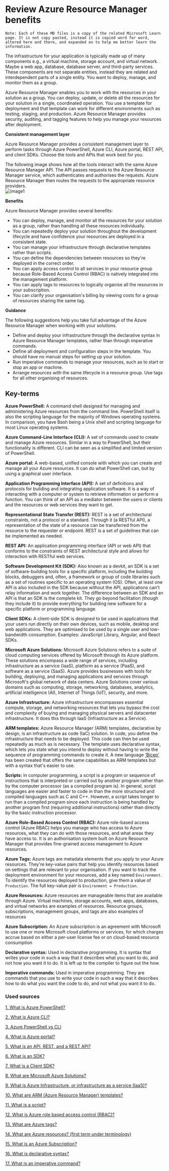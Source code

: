 # Review Azure Resource Manager benefits

    Note: Each of these MD files is a copy of the related Microsoft Learn page. It is not copy pasted, instead it is copied word for word, altered here and there, and expanded on to help me better learn the information. 

The infrastructure for your application is typically made up of many components e.g., a virtual machine, storage account, and virtual network. Maybe a web app, database, database server, and third-party services. These components are not separate entities, instead they are related and interdependent parts of a single entity. You want to deploy, manage, and monitor them as a group. 

Azure Resource Manager enables you to work with the resources in your solution as a group. You can deploy, update, or delete all the resources for your solution in a single, coordinated operation. You use a template for deployment and that template can work for different environments such as testing, staging, and production. Azure Resource Manager provides security, auditing, and tagging features to help you manage your resources after deployment.

**Consistent management layer**

Azure Resource Manager provides a consistent management layer to perform tasks through Azure PowerShell, Azure CLI, Azure portal, REST API, and client SDKs. Choose the tools and APIs that work best for you.

The following image shows how all the tools interact with the same Azure Resource Manager API. The API passes requests to the Azure Resource Manager service, which authenticates and authorises the requests. Azure Resource Manager then routes the requests to the appropriate resource providers.  
![image1](images/1.png)

**Benefits**

Azure Resource Manager provides several benefits:

-   You can deploy, manage, and monitor all the resources for your solution as a group, rather than handling all these resources individually.
-   You can repeatedly deploy your solution throughout the development lifecycle and have confidence your resources are deployed in a consistent state.
-   You can manage your infrastructure through declarative templates rather than scripts. 
-   You can define the dependencies between resources so they're deployed in the correct order.
-   You can apply access control to all services in your resource group because Role-Based Access Control (RBAC) is natively integrated into the management platform.
-   You can apply tags to resources to logically organise all the resources in your subscription.
-   You can clarify your organisation's billing by viewing costs for a group of resources sharing the same tag.
  
**Guidance**

The following suggestions help you take full advantage of the Azure Resource Manager when working with your solutions.

-   Define and deploy your infrastructure through the declarative syntax in Azure Resource Manager templates, rather than through imperative commands.
-   Define all deployment and configuration steps in the template. You should have no manual steps for setting up your solution.
-   Run imperative commands to manage your resources, such as to start or stop an app or machine.
-   Arrange resources with the same lifecycle in a resource group. Use tags for all other organising of resources.

## Key-terms

**Azure PowerShell:** A command shell designed for managing and administering Azure resources from the command line. PowerShell itself is also the scripting language for the majority of Windows operating systems. In comparison, you have Bash being a Unix shell and scripting language for most Linux operating systems.

**Azure Command-Line Interface (CLI):** A set of commands used to create and manage Azure resources. Similar in a way to PowerShell, but their functionality is different. CLI can be seen as a simplified and limited version of PowerShell.

**Azure portal:** A web-based, unified console with which you can create and manage all your Azure resources. It can do what PowerShell can, but by using a graphical user interface.  

**Application Programming Interface (API):** A set of definitions and protocols for building and integrating application software. It is a way of interacting with a computer or system to retrieve information or perform a function. You can think of an API as a mediator between the users or clients and the resources or web services they want to get. 

**Representational State Transfer (REST):** REST is a set of architectural constraints, not a protocol or a standard. Through it (a RESTful API), a representation of the state of a resource can be transferred from the resource to the requester or endpoint. REST is a set of guidelines that can be implemented as needed.

**REST API:** An application programming interface (API or web API) that conforms to the constraints of REST architectural style and allows for interaction with RESTful web services. 

**Software Development Kit (SDK):** Also known as a devkit, an SDK is a set of software-building tools for a specific platform, including the building blocks, debuggers and, often, a framework or group of code libraries such as a set of routines specific to an operating system (OS).
Often, at least one API is also included in the SDK because without the API, applications can't relay information and work together. The difference between an SDK and an API is that an SDK is the complete kit. They go beyond facilitation (though they include it) to provide everything for building new software for a specific platform or programming language. 

**Client SDKs:** A client-side SDK is designed to be used in applications that your users run directly on their own devices, such as mobile, desktop and web applications. They are optimised to be used by a single user and low-bandwidth consumption. Examples: JavaScript Library, Angular, and React SDKs.

**Microsoft Azure Solutions:** Microsoft Azure Solutions refers to a suite of cloud computing services offered by Microsoft through its Azure platform. These solutions encompass a wide range of services, including infrastructure as a service (IaaS), platform as a service (PaaS), and software as a service (SaaS). Azure provides businesses with tools for building, deploying, and managing applications and services through Microsoft's global network of data centers.
Azure Solutions cover various domains such as computing, storage, networking, databases, analytics, artificial intelligence (AI), Internet of Things (IoT), security, and more.

**Azure Infrastructure:** Azure infrastructure encompasses essential compute, storage, and networking resources that lets you bypass the cost and complexity of buying and managing physical servers and datacenter infrastructure. It does this through IaaS (Infrastructure as a Service).

**ARM templates:** Azure Resource Manager (ARM) templates, declarative by design, is an infrastructure as code (IaC) solution. In code, you define the infrastructure that needs to be deployed. This code can then be used repeatedly as much as is necessary. The template uses declarative syntax, which lets you state what you intend to deploy without having to write the sequence of programming commands to create it. 
A new language ['Bicep'](https://learn.microsoft.com/en-us/azure/azure-resource-manager/bicep/overview?tabs=bicep) has been created that offers the same capabilities as ARM templates but with a syntax that's easier to use. 

**Scripts:** In computer programming, a script is a program or sequence of instructions that is interpreted or carried out by another program rather than by the computer processor (as a compiled program is). In general, script languages are easier and faster to code in than the more structured and compiled languages such as C and C++. However, a script takes longer to run than a compiled program since each instruction is being handled by another program first (requiring additional instructions) rather than directly by the basic instruction processor.

**Azure Role-Based Access Control (RBAC):** Azure role-based access control (Azure RBAC) helps you manage who has access to Azure resources, what they can do with those resources, and what areas they have access to. It is an authorisation system built on Azure Resource Manager that provides fine-grained access management to Azure resources. 

**Azure Tags:** Azure tags are metadata elements that you apply to your Azure resources. They're key-value pairs that help you identify resources based on settings that are relevant to your organisation. If you want to track the deployment environment for your resources, add a key named ```Environment```. To identify the resources deployed to production, give them a value of ```Production```. The full key-value pair is ```Environment = Production```.

**Azure Resources:** Azure resources are manageable items that are available through Azure. Virtual machines, storage accounts, web apps, databases, and virtual networks are examples of resources. Resource groups, subscriptions, management groups, and tags are also examples of resources

**Azure Subscription:** An Azure subscription is an agreement with Microsoft to use one or more Microsoft cloud platforms or services, for which charges accrue based on either a per-user license fee or on cloud-based resource consumption

**Declarative syntax:** Used in declarative programming. It is syntax that writes your code in such a way that it describes what you want to do, and not how you want it to do. It is left up to the compiler to figure out the how. 

**Imperative commands:** Used in imperative programming. They are commands that you use to write your code in such a way that it describes how to do what you want the code to do, and not what you want it to do.


### Used sources
[1. What is Azure PowerShell?](https://learn.microsoft.com/en-us/powershell/azure/get-started-azureps?view=azps-12.1.0)

[2. What is Azure CLI?](https://learn.microsoft.com/en-us/cli/azure/)

[3. Azure PowerShell vs CLI](https://www.msp360.com/resources/blog/azure-cli-vs-powershell/)

[4. What is Azure portal?](https://learn.microsoft.com/en-us/azure/azure-portal/azure-portal-overview)

[5. What is an API, REST, and a REST API?](https://www.redhat.com/en/topics/api/what-is-a-rest-api)

[6. What is an SDK?](https://www.ibm.com/think/topics/api-vs-sdk)

[7. What is a Client SDK?](https://docs.unlaunch.io/docs/sdks/client-vs-server-side-sdks#:~:text=Client%2Dside%20SDKs%20are%20designed,%2C%20Angular%2C%20and%20React%20SDKs.)

[8. What are Microsoft Azure Solutions?](https://www.savictech.com/azure-solution.php#:~:text=Azure%20Solutions%20cover%20various%20domains,%29%2C%20security%2C%20and%20more.)

[9. What is Azure Infrastructure, or infrastructure as a service (IaaS)?](https://azure.microsoft.com/en-us/resources/cloud-computing-dictionary/what-is-iaas)

[10. What are ARM (Azure Resource Manager) templates?](https://learn.microsoft.com/en-us/azure/azure-resource-manager/templates/overview)

[11. What is a script?](https://www.techtarget.com/whatis/definition/script#:~:text=1%29%20In%20computer%20programming%2C%20a,as%20a%20compiled%20program%20is%29.)

[12. What is Azure role based access control (RBAC)?](https://learn.microsoft.com/en-us/azure/role-based-access-control/overview)

[13. What are Azure tags?](https://learn.microsoft.com/en-us/azure/azure-resource-manager/management/tag-resources)

[14. What are Azure resources? (first term under terminology)](https://learn.microsoft.com/en-us/azure/azure-resource-manager/management/overview)

[15. What is an Azure Subscription?](https://learn.microsoft.com/en-us/microsoft-365/enterprise/subscriptions-licenses-accounts-and-tenants-for-microsoft-cloud-offerings?view=o365-worldwide)

[16. What is declarative syntax?](https://stackoverflow.com/questions/129628/what-is-declarative-programming)

[17. What is an imperative command?](https://en.wikipedia.org/wiki/Imperative_programming)


